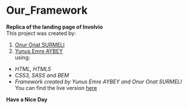 # Our_Framework
**Replica of the landing page of Involvio**      
This project was created by:
1. [Onur Onat SURMELI](https://github.com/Zibilyonik)
2. [Yunus Emre AYBEY](https://github.com/YemreAybey)  
using:
- *HTML, HTML5*
- *CSS3, SASS and BEM*
- *Framework created by Yunus Emre AYBEY and Onur Onat SURMELI*   
You can find the live version [here](https://raw.githack.com/YemreAybey/Our_Framework/development/index.html)

**Have a Nice Day**
